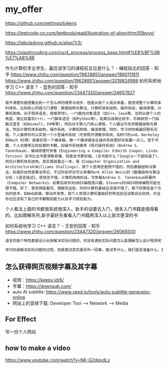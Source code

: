 # my_offer

https://github.com/settings/tokens

https://leetcode-cn.com/leetbook/read/illustration-of-algorithm/55bvvv/

https://labuladong.github.io/algo/1/3/

https://xiaolincoding.com/os/4_process/process_base.html#%E8%BF%9B%E7%A8%8B

作为计算机专业学生，最应该学习的课程前五位是什么？ - 编程指北的回答 - 知乎
https://www.zhihu.com/question/19628851/answer/1860111811
https://www.zhihu.com/question/19628851/answer/2018824998
如何系统地学习 C++ 语言？ - 蓝色的回答 - 知乎
https://www.zhihu.com/question/23447320/answer/24657827
```
我不清楚你是想要达到一个怎么样的境界与地步，但是从我个人观点来看，我觉得整个计算机本科体系，比较核心的就几门课程：数据结构与算法，计算机体系结构，操作系统，编译原理，计算机网络。对于程序语言，我推荐学C，一门面向对象语言（如C++，Java等，当然从我个人的角度，我比较喜欢C++），一门脚本语言（如Python等），如果后续再比较牛，可再研究一门函数式语言（如Haskell，F#等等），然后对于那几门核心课程，个人建议可先学数据结构与算法，然后计算机体系结构，操作系统，计算机网络，编译原理。同时，学习的时候最好联系实践，个人推荐你可以实现一个小型操作系统（可参照开源教学系统，如MIT的xv6，Berkeley的Nach OS等）或者实现一个编译器，做一个编译器会比操作系统更好玩有趣一点儿。至于书籍，个人也推荐比较经典的书籍，如操作系统推荐《现代操作系统》（Andrew S. Tanenbaum），编译原理可参看《Engineering a Compiler 》（Keith Cooper、Linda Torczon）该书比龙书更清晰易懂，但是龙书更权威。(龙书是什么？Google一下就知道了），然后计算机体系结构，其实我就看过一本，是《Computer Organization and Architecture》（Williams Stallings)，我个人觉得还是很不错的。然后数据结构与算法，权威的自然是算法导论，不过你初学也可以参看Mark Allen Weiss的《数据结构与算法分析：C语言描述》，感觉还不错。计算机网络的话，可参看Andrew S. Tanenbaum所著的《Computer Networks》，如果后续你对UNIX编程感兴趣，Stevens的UNIX网络编程可能也很不错。好了，我觉得能看完、理解完这些，你的计算机基础应该很不错了，剩下的那些各个方向的技术，如Web前端，移动开发等，我个人觉得计算机基础好的转这些应该都会比较快，并且你也应该有了自己的书籍甄别能力以及学习规划能力。
```
个人看法上面的书都很系统很深入，新手的话要去入门，很多入门书籍是值得看的，比如图解系列,新手最好先看看入门书籍再深入以上层次更深的书

如何系统地学习 C++ 语言？ - 王安的回答 - 知乎
https://www.zhihu.com/question/23447320/answer/26069300
```md
语言的每个特性都是设计出来解决实际问题的，你没有遇到实际问题怎么能理解怎么设计程序呢？所以不是看书 -->写代码，而是`写代码 -->查书（设计手册）-->深入阅读书籍，建立系统化思维`

写代码是解决实际问题的过程，但是面试其实是另外一回事，面试考什么，我们就该准备什么，算法题，八股文都是为了面试去训练的
```

## 怎么获得网页视频字幕及其字幕
- 视频：https://keepv.id/6/
- 字幕：https://downsub.com/
- auto AI subtitle: https://www.veed.io/tools/auto-subtitle-generator-online
- 网站上的音频下载: Developer Tool --> Network --> Media

## For Effect
写一份个人网站

## how to make a video
https://www.youtube.com/watch?v=N6-Q2dgodLs


